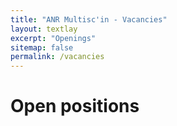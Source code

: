 ```yaml
---
title: "ANR Multisc'in - Vacancies"
layout: textlay
excerpt: "Openings"
sitemap: false
permalink: /vacancies
---
```


# Open positions
